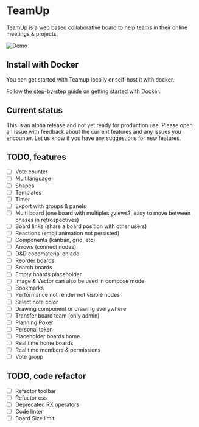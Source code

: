 # TeamUp

TeamUp is a web based collaborative board to help teams in their online meetings & projects.

![Demo](https://github.com/juanfran/team-up/blob/main/resources/demo-teamup-new.gif)

## Install with Docker

You can get started with Teamup locally or self-host it with docker.

[Follow the step-by-step guide](./INSTALL.md) on getting started with Docker.

## Current status

This is an alpha release and not yet ready for production use. Please open an issue with feedback about the current features and any issues you encounter. Let us know if you have any suggestions for new features.

## TODO, features

- [ ] Vote counter
- [ ] Multilanguage
- [ ] Shapes
- [ ] Templates
- [ ] Timer
- [ ] Export with groups & panels
- [ ] Multi board (one board with multiples ¿views?, easy to move between phases in retrospectives)
- [ ] Board links (share a board position with other users)
- [ ] Reactions (emoji animation not persisted)
- [ ] Components (kanban, grid, etc)
- [ ] Arrows (connect nodes)
- [ ] D&D cocomaterial on add
- [ ] Reorder boards
- [ ] Search boards
- [ ] Empty boards placeholder
- [ ] Image & Vector can also be used in compose mode
- [ ] Bookmarks
- [ ] Performance not render not visible nodes
- [ ] Select note color
- [ ] Drawing component or drawing everywhere
- [ ] Transfer board team (only admin)
- [ ] Planning Poker
- [ ] Personal token
- [ ] Placeholder boards home
- [ ] Real time home boards
- [ ] Real time members & permissions
- [ ] Vote group

## TODO, code refactor

- [ ] Refactor toolbar
- [ ] Refactor css
- [ ] Deprecated RX operators
- [ ] Code linter
- [ ] Board Size limit
